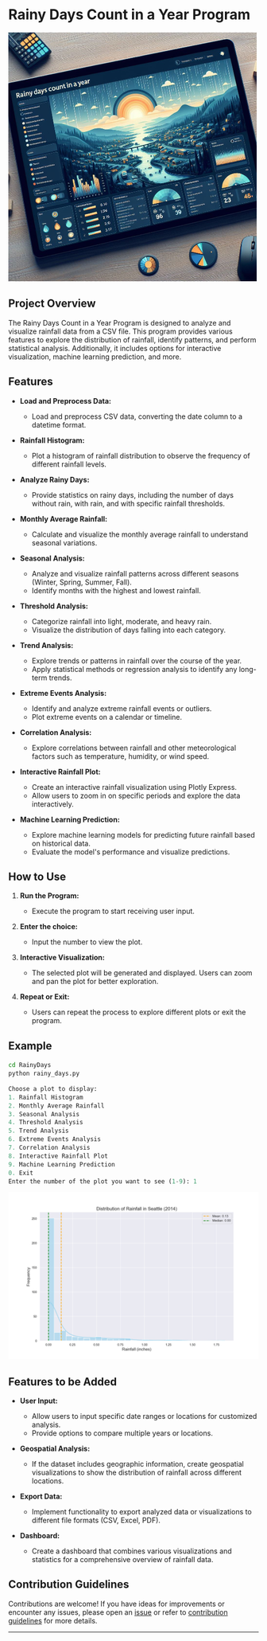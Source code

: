 # Rainy Days Count in a Year Program

![Rainy Days](image-1.png)

## Project Overview

The Rainy Days Count in a Year Program is designed to analyze and visualize rainfall data from a CSV file. This program provides various features to explore the distribution of rainfall, identify patterns, and perform statistical analysis. Additionally, it includes options for interactive visualization, machine learning prediction, and more.

## Features

- **Load and Preprocess Data:**

  - Load and preprocess CSV data, converting the date column to a datetime format.

- **Rainfall Histogram:**

  - Plot a histogram of rainfall distribution to observe the frequency of different rainfall levels.

- **Analyze Rainy Days:**

  - Provide statistics on rainy days, including the number of days without rain, with rain, and with specific rainfall thresholds.

- **Monthly Average Rainfall:**

  - Calculate and visualize the monthly average rainfall to understand seasonal variations.

- **Seasonal Analysis:**

  - Analyze and visualize rainfall patterns across different seasons (Winter, Spring, Summer, Fall).
  - Identify months with the highest and lowest rainfall.

- **Threshold Analysis:**

  - Categorize rainfall into light, moderate, and heavy rain.
  - Visualize the distribution of days falling into each category.

- **Trend Analysis:**

  - Explore trends or patterns in rainfall over the course of the year.
  - Apply statistical methods or regression analysis to identify any long-term trends.

- **Extreme Events Analysis:**

  - Identify and analyze extreme rainfall events or outliers.
  - Plot extreme events on a calendar or timeline.

- **Correlation Analysis:**

  - Explore correlations between rainfall and other meteorological factors such as temperature, humidity, or wind speed.

- **Interactive Rainfall Plot:**

  - Create an interactive rainfall visualization using Plotly Express.
  - Allow users to zoom in on specific periods and explore the data interactively.

- **Machine Learning Prediction:**

  - Explore machine learning models for predicting future rainfall based on historical data.
  - Evaluate the model's performance and visualize predictions.

## How to Use

1. **Run the Program:**

   - Execute the program to start receiving user input.

2. **Enter the choice:**

   - Input the number to view the plot.

3. **Interactive Visualization:**

   - The selected plot will be generated and displayed. Users can zoom and pan the plot for better exploration.

4. **Repeat or Exit:**

   - Users can repeat the process to explore different plots or exit the program.

## Example

```bash
cd RainyDays
python rainy_days.py
```

```python
Choose a plot to display:
1. Rainfall Histogram
2. Monthly Average Rainfall
3. Seasonal Analysis
4. Threshold Analysis
5. Trend Analysis
6. Extreme Events Analysis
7. Correlation Analysis
8. Interactive Rainfall Plot
9. Machine Learning Prediction
0. Exit
Enter the number of the plot you want to see (1-9): 1
```

![output](image.png)

## Features to be Added

- **User Input:**

  - Allow users to input specific date ranges or locations for customized analysis.
  - Provide options to compare multiple years or locations.

- **Geospatial Analysis:**

  - If the dataset includes geographic information, create geospatial visualizations to show the distribution of rainfall across different locations.

- **Export Data:**

  - Implement functionality to export analyzed data or visualizations to different file formats (CSV, Excel, PDF).

- **Dashboard:**

  - Create a dashboard that combines various visualizations and statistics for a comprehensive overview of rainfall data.

## Contribution Guidelines

Contributions are welcome! If you have ideas for improvements or encounter any issues, please open an [issue](https://github.com/vrm-piyush/Acronym/issues) or refer to [contribution guidelines](../CONTRIBUTING.md) for more details.

---
